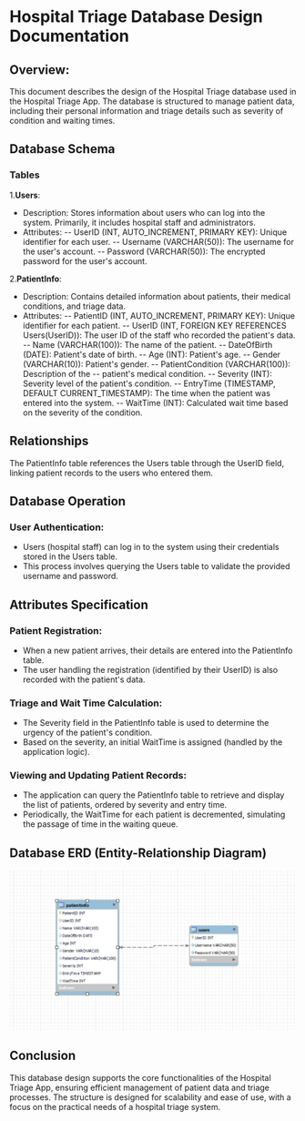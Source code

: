 # Hospital Triage Database Design Documentation

## Overview:
This document describes the design of the Hospital Triage database used in the Hospital Triage App. The database is structured to manage patient data, including their personal information and triage details such as severity of condition and waiting times.

## Database Schema
### Tables
1.**Users**:
- Description: Stores information about users who can log into the system. Primarily, it includes hospital staff and administrators.
- Attributes:
-- UserID (INT, AUTO_INCREMENT, PRIMARY KEY): Unique identifier for each user.
-- Username (VARCHAR(50)): The username for the user's account.
-- Password (VARCHAR(50)): The encrypted password for the user's account.

2.**PatientInfo**:
- Description: Contains detailed information about patients, their medical conditions, and triage data.
- Attributes:
-- PatientID (INT, AUTO_INCREMENT, PRIMARY KEY): Unique identifier for each patient.
-- UserID (INT, FOREIGN KEY REFERENCES Users(UserID)): The user ID of the staff who recorded the patient's data.
-- Name (VARCHAR(100)): The name of the patient.
-- DateOfBirth (DATE): Patient's date of birth.
-- Age (INT): Patient's age.
-- Gender (VARCHAR(10)): Patient's gender.
-- PatientCondition (VARCHAR(100)): Description of the -- patient's medical condition.
-- Severity (INT): Severity level of the patient's condition.
-- EntryTime (TIMESTAMP, DEFAULT CURRENT_TIMESTAMP): The time when the patient was entered into the system.
-- WaitTime (INT): Calculated wait time based on the severity of the condition.


## Relationships
The PatientInfo table references the Users table through the UserID field, linking patient records to the users who entered them.

## Database Operation
### User Authentication:
- Users (hospital staff) can log in to the system using their credentials stored in the Users table.
- This process involves querying the Users table to validate the provided username and password.
## Attributes Specification

### Patient Registration:
- When a new patient arrives, their details are entered into the PatientInfo table.
- The user handling the registration (identified by their UserID) is also recorded with the patient's data.

### Triage and Wait Time Calculation:
- The Severity field in the PatientInfo table is used to determine the urgency of the patient's condition.
- Based on the severity, an initial WaitTime is assigned (handled by the application logic).

### Viewing and Updating Patient Records:
- The application can query the PatientInfo table to retrieve and display the list of patients, ordered by severity and entry time.
- Periodically, the WaitTime for each patient is decremented, simulating the passage of time in the waiting queue.

## Database ERD (Entity-Relationship Diagram)
![Database Schema](schema.png)


## Conclusion
This database design supports the core functionalities of the Hospital Triage App, ensuring efficient management of patient data and triage processes. The structure is designed for scalability and ease of use, with a focus on the practical needs of a hospital triage system.
